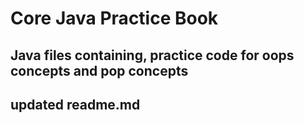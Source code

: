 # Core Java Practice Book
## Java files containing, practice code for oops concepts and pop concepts
## updated readme.md
